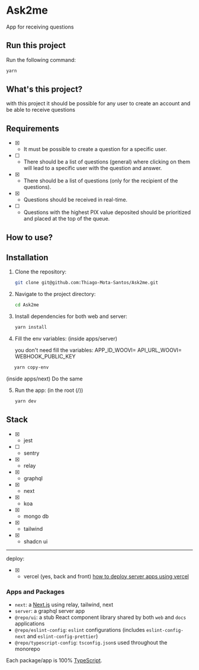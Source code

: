# Ask2me

 App for receiving questions 

## Run this project

Run the following command:

```sh
yarn 
```

## What's this project?

with this project it should be possible for any user to create an account and be able to receive questions

## Requirements

- [x] - It must be possible to create a question for a specific user.
- [ ] - There should be a list of questions (general) where clicking on them will lead to a specific user with the question and answer.
- [x] - There should be a list of questions (only for the recipient of the questions).
- [x] - Questions should be received in real-time.
- [ ] - Questions with the highest PIX value deposited should be prioritized and placed at the top of the queue.

## How to use? 

## Installation

1. Clone the repository:
   ```sh
   git clone git@github.com:Thiago-Mota-Santos/Ask2me.git
   ```

2. Navigate to the project directory:
   ```sh
   cd Ask2me
   ```

3. Install dependencies for both web and server:
   ```sh
   yarn install
   ```
4. Fill the env variables:
   (inside apps/server)

   you don't need fill the variables:
   APP_ID_WOOVI=
   API_URL_WOOVI=
   WEBHOOK_PUBLIC_KEY
  
```sh
   yarn copy-env
```
  (inside apps/next)
  Do the same

5. Run the app:
   (in the root (/))
   ```sh
   yarn dev 
   ```

## Stack

- [x] - jest
- [ ] - sentry
- [x] - relay
- [x] - graphql
- [x] - next
- [x] - koa
- [x] - mongo db
- [x] - tailwind
- [x] - shadcn ui
----------------
deploy:

- [x] - vercel (yes, back and front) [how to deploy server apps using vercel](https://dev.to/thiagomotasantos/a-different-way-to-deploy-a-server-3oo8)


### Apps and Packages

- `next`: a [Next.js](https://nextjs.org/) using relay, tailwind, next
- `server`: a graphql server app
- `@repo/ui`: a stub React component library shared by both `web` and `docs` applications
- `@repo/eslint-config`: `eslint` configurations (includes `eslint-config-next` and `eslint-config-prettier`)
- `@repo/typescript-config`: `tsconfig.json`s used throughout the monorepo

Each package/app is 100% [TypeScript](https://www.typescriptlang.org/).


